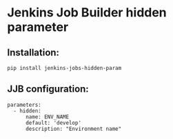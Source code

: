 Jenkins Job Builder hidden parameter
===================================

Installation:
------------

`pip install jenkins-jobs-hidden-param`


JJB configuration:
-----------------

    parameters:
      - hidden:
          name: ENV_NAME
          default: 'develop'
          description: "Environment name"
